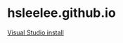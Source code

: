 # hsleelee.github.io

[Visual Studio install](https://hsleelee.github.io/blob/main/vsc_install.md#) 
